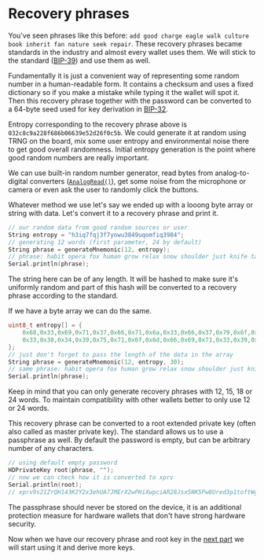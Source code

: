 # Recovery phrases

You've seen phrases like this before: `add good charge eagle walk culture book inherit fan nature seek repair`. These recovery phrases became standards in the industry and almost every wallet uses them. We will stick to the standard ([BIP-39](https://github.com/bitcoin/bips/blob/master/bip-0039.mediawiki)) and use them as well.

Fundamentally it is just a convenient way of representing some random number in a human-readable form. It contains a checksum and uses a fixed dictionary so if you make a mistake while typing it the wallet will spot it. Then this recovery phrase together with the password can be converted to a 64-byte seed used for key derivation in [BIP-32](https://github.com/bitcoin/bips/blob/master/bip-0032.mediawiki).

Entropy corresponding to the recovery phrase above is `032c8c9a228f686b06639e52d26f0c5b`. We could generate it at random using TRNG on the board, mix some user entropy and environmental noise there to get good overall randomness. Initial entropy generation is the point where good random numbers are really important.

We can use built-in random number generator, read bytes from analog-to-digital converters ([`AnalogRead()`](https://www.arduino.cc/reference/en/language/functions/analog-io/analogread/)), get some noise from the microphone or camera or even ask the user to randomly click the buttons.

Whatever method we use let's say we ended up with a looong byte array or string with data. Let's convert it to a recovery phrase and print it.

```cpp
// our random data from good random sources or user
String entropy = "h3iq7fqj3f7yowu3849uqomfiq3984";
// generating 12 words (first parameter, 24 by default)
String phrase = generateMnemonic(12, entropy);
// phrase: habit opera fox human grow relax snow shoulder just knife tail guilt
Serial.println(phrase);
```

The string here can be of any length. It will be hashed to make sure it's uniformly random and part of this hash will be converted to a recovery phrase according to the standard.

If we have a byte array we can do the same.

```cpp
uint8_t entropy[] = {
	0x68,0x33,0x69,0x71,0x37,0x66,0x71,0x6a,0x33,0x66,0x37,0x79,0x6f,0x77,0x75,
	0x33,0x38,0x34,0x39,0x75,0x71,0x6f,0x6d,0x66,0x69,0x71,0x33,0x39,0x38,0x34
};
// just don't forget to pass the length of the data in the array
String phrase = generateMnemonic(12, entropy, 30);
// same phrase: habit opera fox human grow relax snow shoulder just knife tail guilt
Serial.println(phrase);
```

Keep in mind that you can only generate recovery phrases with 12, 15, 18 or 24 words. To maintain compatibility with other wallets better to only use 12 or 24 words.

This recovery phrase can be converted to a root extended private key (often also called as master private key). The standard allows us to use a passphrase as well. By default the password is empty, but can be arbitrary number of any characters.

```cpp
// using default empty password
HDPrivateKey root(phrase, "");
// now we can check how it is converted to xprv
Serial.println(root);
// xprv9s21ZrQH143K2Y2x3ehUA7JMErX2wPHiXwpciAR28Jsx5NK5Pw8Ured3p1toftWgA3nYxR53LHgZqHBgBUT4DsXFL4xzWr5Dpbr2D6kHfn9
```

The passphrase should never be stored on the device, it is an additional protection measure for hardware wallets that don't have strong hardware security.

Now when we have our recovery phrase and root key in the [next part](2_hdwallet.md) we will start using it and derive more keys.